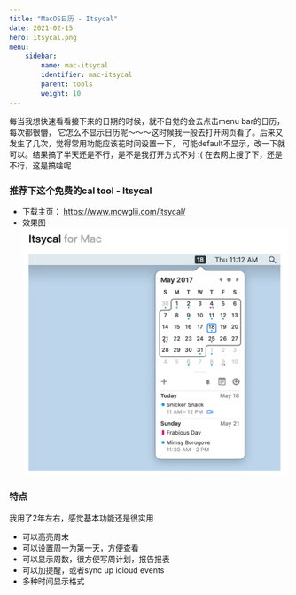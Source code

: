 ```yaml
---
title: "MacOS日历 - Itsycal"
date: 2021-02-15
hero: itsycal.png
menu:
    sidebar:
        name: mac-itsycal
        identifier: mac-itsycal
        parent: tools
        weight: 10
---
```


每当我想快速看看接下来的日期的时候，就不自觉的会去点击menu bar的日历，每次都很懵，
它怎么不显示日历呢～～～这时候我一般去打开网页看了。后来又发生了几次，觉得常用功能应该花时间设置一下，
可能default不显示，改一下就可以。结果搞了半天还是不行，是不是我打开方式不对 :(
在去网上搜了下，还是不行，这是搞啥呢

### 推荐下这个免费的cal tool - Itsycal
* 下载主页： https://www.mowglii.com/itsycal/
* 效果图
    ![Alt text](/images/posts/tools/itsycal.png)


### 特点
我用了2年左右，感觉基本功能还是很实用
* 可以高亮周末
* 可以设置周一为第一天，方便查看
* 可以显示周数，很方便写周计划，报告报表
* 可以加提醒，或者sync up icloud events
* 多种时间显示格式
